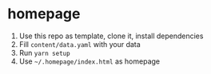 # homepage

1. Use this repo as template, clone it, install dependencies
2. Fill `content/data.yaml` with your data
3. Run `yarn setup`
4. Use `~/.homepage/index.html` as homepage
